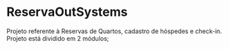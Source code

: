 # ReservaOutSystems

Projeto referente à Reservas de Quartos, cadastro de hóspedes e check-in.
Projeto está dividido em 2 módulos; 
